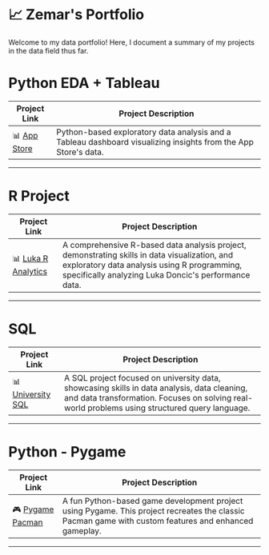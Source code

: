 # 📈 Zemar's Portfolio

Welcome to my data portfolio! Here, I document a summary of my projects in the data field thus far.

# Python EDA + Tableau

| Project Link | Project Description |
|---|---|
| 📊 [App Store](https://github.com/zemarloper/AppStore) | Python-based exploratory data analysis and a Tableau dashboard visualizing insights from the App Store's data. |

***

# R Project

| Project Link | Project Description |
|---|---|
| 📊 [Luka R Analytics](https://github.com/zemarloper/Luka-R-Analytics) | A comprehensive R-based data analysis project, demonstrating skills in data visualization, and exploratory data analysis using R programming, specifically analyzing Luka Doncic's performance data. |

***

# SQL

| Project Link | Project Description |
|---|---|
| 📊 [University SQL](https://github.com/zemarloper/University-SQL) | A SQL project focused on university data, showcasing skills in data analysis, data cleaning, and data transformation. Focuses on solving real-world problems using structured query language. |

***

# Python - Pygame

| Project Link | Project Description |
|---|---|
| 🎮 [Pygame Pacman](https://github.com/zemarloper/PygamePacman) | A fun Python-based game development project using Pygame. This project recreates the classic Pacman game with custom features and enhanced gameplay. |

***
